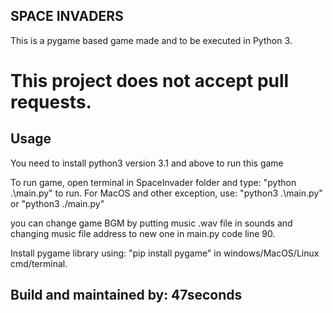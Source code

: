   ## SPACE INVADERS

  This is a pygame based game made and to be executed in Python 3.

  # This project does not accept pull requests.

  ## Usage

  You need to install python3 version 3.1 and above to run this game

  To run game, open terminal in SpaceInvader folder and type: "python .\main.py" to run. For MacOS and other exception, use: "python3 .\main.py" or "python3 ./main.py"

  you can change game BGM by putting music .wav file in sounds and changing music file address to new one in main.py code line 90.
   
  Install pygame library using: "pip install pygame" in windows/MacOS/Linux cmd/terminal.
    
  ## Build and maintained by: 47seconds